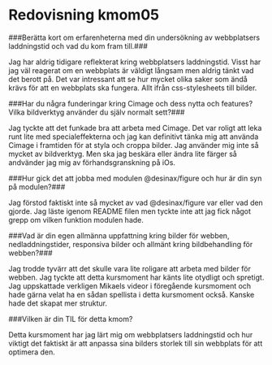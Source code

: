 ---
---
Redovisning kmom05
=========================

###Berätta kort om erfarenheterna med din undersökning av webbplatsers laddningstid och vad du kom fram till.###

Jag har aldrig tidigare reflekterat kring webbplatsers laddningstid. Visst har jag väl reagerat om en webbplats är väldigt långsam men aldrig tänkt vad det berott på. Det var intressant att se hur mycket olika saker som ändå krävs för att en webbplats ska fungera. Allt ifrån css-stylesheets till bilder.

###Har du några funderingar kring Cimage och dess nytta och features? Vilka bildverktyg använder du själv normalt sett?###

Jag tyckte att det funkade bra att arbeta med Cimage. Det var roligt att leka runt lite med specialeffekterna och jag kan definitivt tänka mig att använda Cimage i framtiden för at styla och croppa bilder. Jag använder mig inte så mycket av bildverktyg. Men ska jag beskära eller ändra lite färger så andvänder jag mig av förhandsgranskning på iOs.

###Hur gick det att jobba med modulen @desinax/figure och hur är din syn på modulen?###

Jag förstod faktiskt inte så mycket av vad @desinax/figure var eller vad den gjorde. Jag läste igenom README filen men tyckte inte att jag fick något grepp om vilken funktion modulen hade.

###Vad är din egen allmänna uppfattning kring bilder för webben, nedladdningstider, responsiva bilder och allmänt kring bildbehandling för webben?###

Jag trodde tyvärr att det skulle vara lite roligare att arbeta med bilder för webben. Jag tyckte att detta kursmoment har känts lite otydligt och spretigt. Jag uppskattade verkligen Mikaels videor i föregående kursmoment och hade gärna velat ha en sådan spellista i detta kursmoment också. Kanske hade det skapat mer struktur.

###Vilken är din TIL för detta kmom?

Detta kursmoment har jag lärt mig om webbplatsers laddningstid och hur viktigt det faktiskt är att anpassa sina bilders storlek till sin webbplats för att optimera den. 

